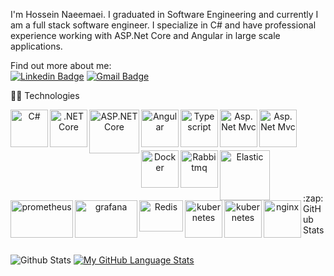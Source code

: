 I'm Hossein Naeemaei. I graduated in Software Engineering and currently I am a full stack software engineer. I specialize in C# and have professional experience working with ASP.Net Core and Angular in large scale applications. 
 

Find out more about me:
<br /> 
[![Linkedin Badge](https://img.shields.io/badge/-Naeemaei-blue?style=flat-square&logo=Linkedin&logoColor=white&link=https://www.linkedin.com/in/hossein-naeemaei-0768b7172/)](https://www.linkedin.com/in/hossein-naeemaei-0768b7172/)
[![Gmail Badge](https://img.shields.io/badge/-hossein.naeemaei@gmail.com-c14438?style=flat-square&logo=Gmail&logoColor=white&link=mailto:hossein.naeemaei@gmail.com)](mailto:hossein.naeemaei@gmail.com)

  <summary>👨‍💻 Technologies </summary>
  
   
  
  <p align="center">
    <a href="https://docs.microsoft.com/dotnet/csharp/" target="_blank"><img align="left" alt="C#" width="60" height="60" src="https://upload.wikimedia.org/wikipedia/commons/0/0d/C_Sharp_wordmark.svg" /></a>
    <a href="https://docs.microsoft.com/dotnet/" target="_blank"><img align="left" alt=".NET Core" width="60" height="60" src="https://upload.wikimedia.org/wikipedia/commons/e/ee/.NET_Core_Logo.svg" /></a>
    <a href="https://docs.microsoft.com/aspnet/core/" target="_blank"><img align="left" alt="ASP.NET Core" width="80" height="70" src="https://www.developpez.net/forums/attachments/p218924d1472308545/autres-langages/assembleur/x86-32-bits-64-bits/determiner-l-adresse-d-application-memoire/aspnetcore.png/" /></a>    
    <a href="https://angular.io/" target="_blank"><img align="left" alt="Angular" width="60" height="60" src="https://static-00.iconduck.com/assets.00/angular-icon-2048x2048-1jh3cvzk.png" /></a>
    <a href="https://www.typescriptlang.org/" target="_blank"><img align="left" alt="Typescript" width="60" height="60" src="https://upload.wikimedia.org/wikipedia/commons/thumb/4/4c/Typescript_logo_2020.svg/2048px-Typescript_logo_2020.svg.png" /></a>
  <a href="https://docs.microsoft.com/en-us/aspnet/mvc/" target="_blank"><img align="left" alt="Asp.Net Mvc" width="60" height="60" src="https://encrypted-tbn0.gstatic.com/images?q=tbn:ANd9GcQXQersOwhh_83ap2mpg5BS5_Q4sucGnfsPCDkOPEh3Vl56_3T84ZTWO_VR5J73PGXk8iU&usqp=CAU"></a>
  <a href="https://docs.microsoft.com/en-us/aspnet/mvc/" target="_blank"><img align="left" alt="Asp.Net Mvc" width="60" height="60" src="https://blitzhandel24.imgbolt.de/media/image/6e/9c/80/kisspng-microsoft-sql-server-database-server-database-admi-server-5ad641f3073f38.png"></a>

                                                                
<br/>
  <br />
    <br />
  <p align="center">
          <a href="https://www.docker.com/" target="_blank"><img align="left" alt="Docker" width="60" height="60" src="https://miro.medium.com/v2/resize:fit:400/1*OARpkeBkn_Tw3vk8H769OQ.png" /></a>
      <a href="https://www.rabbitmq.com/" target="_blank"><img align="left" alt="Rabbitmq" width="60" height="60" src="https://miro.medium.com/v2/resize:fit:420/1*ExeaiV8QMLXdZZS-rtlzCg.png" /></a>
          <a href="https://www.elastic.co/" target="_blank"><img align="left" alt="Elastic" width="80" height="80" src="https://i0.wp.com/codeblog.dotsandbrackets.com/wp-content/uploads/2017/02/square-logo.jpg?ssl=1" /></a>
          <a href="https://prometheus.io/" target="_blank"><img align="left" alt="prometheus" width="100" height="60" src="https://media.licdn.com/dms/image/D5612AQF2aD6fbIzn7A/article-cover_image-shrink_600_2000/0/1699691664688?e=2147483647&v=beta&t=c-p44W_cW72aCtPdLTll_1B4y4VHiqZoAyJmo3yJZYc" /></a>
          <a href="https://grafana.com/" target="_blank"><img align="left" alt="grafana" width="100" height="60" src="https://www.skedler.com/blog/wp-content/uploads/2021/08/grafana-logo.png" /></a>
                    <a href="https://redis.io/" target="_blank"><img align="left" alt="Redis" width="70" height="50" src="https://encrypted-tbn0.gstatic.com/images?q=tbn:ANd9GcSla21_bYg7V2-Aa0QtQNdDqCsKR6gjsEb7Yg&s" /></a>
                             <a href="https://kubernetes.io/" target="_blank"><img align="left" alt="kubernetes" width="60" height="60" src="https://1000logos.net/wp-content/uploads/2022/07/Kubernetes-Logo.png" />
                                                              <a href="https://kafka.apache.org/" target="_blank"><img align="left" alt="kubernetes" width="60" height="60" src="https://blog.knoldus.com/wp-content/uploads/2022/06/image-17-1024x539.png" />
                                                              <a href="https://nginx.org/en/" target="_blank"><img align="left" alt="nginx" width="60" height="60" src="https://res.cloudinary.com/jotaerre01/image/upload/f_webp,q_auto/v1716687878/bwpvpwkcd7h5tokjjdx3.webp" />
                                                              </a>




  </p>
  
  <br />
  <br />  
    <br />
      <br />
  
<summary>:zap: GitHub Stats</summary>

  <br />


![Github Stats](https://github-readme-stats.vercel.app/api?username=HNaeemaei8&count_private=true&show_icons=true&include_all_commits=true)
[![My GitHub Language Stats](https://github-readme-stats.vercel.app/api/top-langs/?username=HNaeemaei8&langs_count=5)]()



